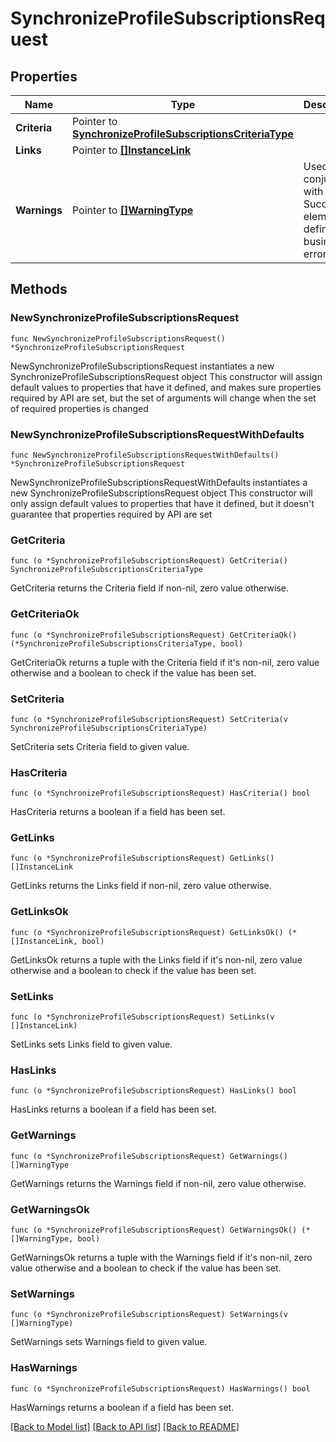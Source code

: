 # SynchronizeProfileSubscriptionsRequest

## Properties

Name | Type | Description | Notes
------------ | ------------- | ------------- | -------------
**Criteria** | Pointer to [**SynchronizeProfileSubscriptionsCriteriaType**](SynchronizeProfileSubscriptionsCriteriaType.md) |  | [optional] 
**Links** | Pointer to [**[]InstanceLink**](InstanceLink.md) |  | [optional] 
**Warnings** | Pointer to [**[]WarningType**](WarningType.md) | Used in conjunction with the Success element to define a business error. | [optional] 

## Methods

### NewSynchronizeProfileSubscriptionsRequest

`func NewSynchronizeProfileSubscriptionsRequest() *SynchronizeProfileSubscriptionsRequest`

NewSynchronizeProfileSubscriptionsRequest instantiates a new SynchronizeProfileSubscriptionsRequest object
This constructor will assign default values to properties that have it defined,
and makes sure properties required by API are set, but the set of arguments
will change when the set of required properties is changed

### NewSynchronizeProfileSubscriptionsRequestWithDefaults

`func NewSynchronizeProfileSubscriptionsRequestWithDefaults() *SynchronizeProfileSubscriptionsRequest`

NewSynchronizeProfileSubscriptionsRequestWithDefaults instantiates a new SynchronizeProfileSubscriptionsRequest object
This constructor will only assign default values to properties that have it defined,
but it doesn't guarantee that properties required by API are set

### GetCriteria

`func (o *SynchronizeProfileSubscriptionsRequest) GetCriteria() SynchronizeProfileSubscriptionsCriteriaType`

GetCriteria returns the Criteria field if non-nil, zero value otherwise.

### GetCriteriaOk

`func (o *SynchronizeProfileSubscriptionsRequest) GetCriteriaOk() (*SynchronizeProfileSubscriptionsCriteriaType, bool)`

GetCriteriaOk returns a tuple with the Criteria field if it's non-nil, zero value otherwise
and a boolean to check if the value has been set.

### SetCriteria

`func (o *SynchronizeProfileSubscriptionsRequest) SetCriteria(v SynchronizeProfileSubscriptionsCriteriaType)`

SetCriteria sets Criteria field to given value.

### HasCriteria

`func (o *SynchronizeProfileSubscriptionsRequest) HasCriteria() bool`

HasCriteria returns a boolean if a field has been set.

### GetLinks

`func (o *SynchronizeProfileSubscriptionsRequest) GetLinks() []InstanceLink`

GetLinks returns the Links field if non-nil, zero value otherwise.

### GetLinksOk

`func (o *SynchronizeProfileSubscriptionsRequest) GetLinksOk() (*[]InstanceLink, bool)`

GetLinksOk returns a tuple with the Links field if it's non-nil, zero value otherwise
and a boolean to check if the value has been set.

### SetLinks

`func (o *SynchronizeProfileSubscriptionsRequest) SetLinks(v []InstanceLink)`

SetLinks sets Links field to given value.

### HasLinks

`func (o *SynchronizeProfileSubscriptionsRequest) HasLinks() bool`

HasLinks returns a boolean if a field has been set.

### GetWarnings

`func (o *SynchronizeProfileSubscriptionsRequest) GetWarnings() []WarningType`

GetWarnings returns the Warnings field if non-nil, zero value otherwise.

### GetWarningsOk

`func (o *SynchronizeProfileSubscriptionsRequest) GetWarningsOk() (*[]WarningType, bool)`

GetWarningsOk returns a tuple with the Warnings field if it's non-nil, zero value otherwise
and a boolean to check if the value has been set.

### SetWarnings

`func (o *SynchronizeProfileSubscriptionsRequest) SetWarnings(v []WarningType)`

SetWarnings sets Warnings field to given value.

### HasWarnings

`func (o *SynchronizeProfileSubscriptionsRequest) HasWarnings() bool`

HasWarnings returns a boolean if a field has been set.


[[Back to Model list]](../README.md#documentation-for-models) [[Back to API list]](../README.md#documentation-for-api-endpoints) [[Back to README]](../README.md)


